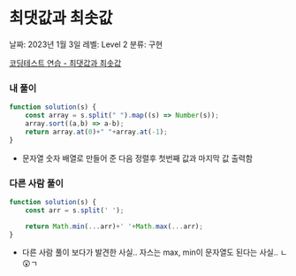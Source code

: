 # 최댓값과 최솟값

날짜: 2023년 1월 3일
레벨: Level 2
분류: 구현

[코딩테스트 연습 - 최댓값과 최솟값](https://school.programmers.co.kr/learn/courses/30/lessons/12939)

### 내 풀이

```jsx
function solution(s) {
    const array = s.split(" ").map((s) => Number(s));
    array.sort((a,b) => a-b);
    return array.at(0)+" "+array.at(-1);
}
```

- 문자열 숫자 배열로 만들어 준 다음 정렬후 첫번째 값과 마지막 값 출력함

### 다른 사람 풀이

```jsx
function solution(s) {
    const arr = s.split(' ');

    return Math.min(...arr)+' '+Math.max(...arr);
}
```

- 다른 사람 풀이 보다가 발견한 사실.. 자스는 max, min이 문자열도 된다는 사실.. ㄴ😲ㄱ